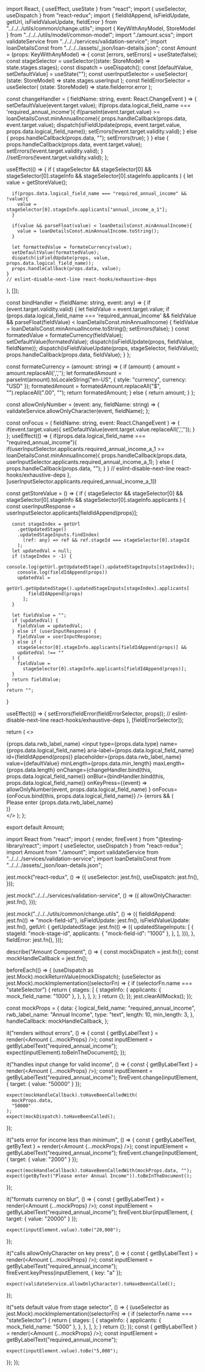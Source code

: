import React, { useEffect, useState } from "react";
import { useSelector, useDispatch } from "react-redux";
import {
  fieldIdAppend,
  isFieldUpdate,
  getUrl,
  isFieldValueUpdate,
  fieldError
} from "../../../utils/common/change.utils";
import { KeyWithAnyModel, StoreModel } from "../../../utils/model/common-model";
import "./amount.scss";
import validateService from "../../../services/validation-service";
import loanDetailsConst from "../../../assets/_json/loan-details.json";
const Amount = (props: KeyWithAnyModel) => {
  const [errors, setErrors] = useState(false);
  const stageSelector = useSelector((state: StoreModel) => state.stages.stages);
  const dispatch = useDispatch();
  const [defaultValue, setDefaultValue] = useState("");
  const userInputSelector = useSelector(
    (state: StoreModel) => state.stages.userInput
  );
  const fieldErrorSelector = useSelector(
    (state: StoreModel) => state.fielderror.error
  );

  const changeHandler = (
    fieldName: string,
    event: React.ChangeEvent<HTMLInputElement>
  ) => {
    setDefaultValue(event.target.value);
    if(props.data.logical_field_name === 'required_annual_income'){
      if(parseInt(event.target.value) >= loanDetailsConst.minAnnualIncome){
        props.handleCallback(props.data, event.target.value);
        dispatch(isFieldUpdate(props, event.target.value, props.data.logical_field_name));
        setErrors(!event.target.validity.valid);
      } else {
        props.handleCallback(props.data, "");
        setErrors(true);
      }
    } else {
      props.handleCallback(props.data, event.target.value);
      setErrors(!event.target.validity.valid);
    }
    //setErrors(!event.target.validity.valid);
  };

  useEffect(() => {
    if (
      stageSelector &&
      stageSelector[0] &&
      stageSelector[0].stageInfo &&
      stageSelector[0].stageInfo.applicants
    ) {
      let value = getStoreValue();

      if(props.data.logical_field_name === "required_annual_income" && !value){
        value = stageSelector[0].stageInfo.applicants["annual_income_a_1"];
      }

      if(value && parseFloat(value) < loanDetailsConst.minAnnualIncome){
        value = loanDetailsConst.minAnnualIncome.toString();
      }
     
      let formattedValue = formateCurrency(value);
      setDefaultValue(formattedValue);
      dispatch(isFieldUpdate(props, value, props.data.logical_field_name));
      props.handleCallback(props.data, value);
    }
    // eslint-disable-next-line react-hooks/exhaustive-deps
  }, []);

  const bindHandler = (fieldName: string, event: any) => {
    if (event.target.validity.valid) {
      let fieldValue = event.target.value;
      if (props.data.logical_field_name === 'required_annual_income' && fieldValue && parseFloat(fieldValue) < loanDetailsConst.minAnnualIncome) {
        fieldValue = loanDetailsConst.minAnnualIncome.toString();
        setErrors(false);
      }
      const formatedValue = formateCurrency(fieldValue);
      setDefaultValue(formatedValue);
      dispatch(isFieldUpdate(props, fieldValue, fieldName));
      dispatch(isFieldValueUpdate(props, stageSelector, fieldValue));
      props.handleCallback(props.data, fieldValue);
    }
  };

  const formateCurrency = (amount: string) => {
    if (amount) {
      amount = amount.replaceAll(',','');
      let formatedAmount = parseInt(amount).toLocaleString("en-US", {
        style: "currency",
        currency: "USD"
      });
      formatedAmount = formatedAmount.replaceAll("$", "").replaceAll(".00", "");
      return formatedAmount;
    } else {
      return amount;
    }
  };

  const allowOnlyNumber = (event: any, fieldName: string) => {
    validateService.allowOnlyCharacter(event, fieldName);
  };

  const onFocus = (
    fieldName: string,
    event: React.ChangeEvent<HTMLInputElement>
  ) => {
    if(event.target.value){
      setDefaultValue(event.target.value.replaceAll(',',''));
    }
  };
  useEffect(() => {
    if(props.data.logical_field_name === "required_annual_income"){
      if(userInputSelector.applicants.required_annual_income_a_1 >= loanDetailsConst.minAnnualIncome){
        props.handleCallback(props.data, userInputSelector.applicants.required_annual_income_a_1);
      } else {
        props.handleCallback(props.data, "");
      }
    }
    // eslint-disable-next-line react-hooks/exhaustive-deps
  },[userInputSelector.applicants.required_annual_income_a_1])

  const getStoreValue = () => {
    if (
      stageSelector &&
      stageSelector[0] &&
      stageSelector[0].stageInfo &&
      stageSelector[0].stageInfo.applicants
    ) {
      const userInputResponse =
        userInputSelector.applicants[fieldIdAppend(props)];

      const stageIndex = getUrl
        .getUpdatedStage()
        .updatedStageInputs.findIndex(
          (ref: any) => ref && ref.stageId === stageSelector[0].stageId
        );
      let updatedVal = null;
      if (stageIndex > -1) {
        console.log(getUrl.getUpdatedStage().updatedStageInputs[stageIndex]);
        console.log(fieldIdAppend(props))
        updatedVal =
          getUrl.getUpdatedStage().updatedStageInputs[stageIndex].applicants[
            fieldIdAppend(props)
          ];
      }

      let fieldValue = "";
      if (updatedVal) {
        fieldValue = updatedVal;
      } else if (userInputResponse) {
        fieldValue = userInputResponse;
      } else if (
        stageSelector[0].stageInfo.applicants[fieldIdAppend(props)] &&
        updatedVal !== ""
      ) {
        fieldValue =
          stageSelector[0].stageInfo.applicants[fieldIdAppend(props)];
      }
      return fieldValue;
    }
    return "";
  }

  useEffect(() => {
    setErrors(fieldError(fieldErrorSelector, props));
    // eslint-disable-next-line react-hooks/exhaustive-deps
  }, [fieldErrorSelector]);

  return (
    <>
      <div className="text">
        <label htmlFor={props.data.logical_field_name}>
          {props.data.rwb_label_name}
        </label>
        <input
          type={props.data.type}
          name={props.data.logical_field_name}
          aria-label={props.data.logical_field_name}
          id={fieldIdAppend(props)}
          placeholder={props.data.rwb_label_name}
          value={defaultValue}
          minLength={props.data.min_length}
          maxLength={props.data.length}
          onChange={changeHandler.bind(this, props.data.logical_field_name)}
          onBlur={bindHandler.bind(this, props.data.logical_field_name)}
          onKeyPress={(event) =>
            allowOnlyNumber(event, props.data.logical_field_name)
          }
          onFocus={onFocus.bind(this, props.data.logical_field_name)}
        />
        {errors && (
        <div className="error-msg">
          Please enter {props.data.rwb_label_name}
        </div>
      )}
      </div>
    </>
  );
};

export default Amount;

import React from "react";
import { render, fireEvent } from "@testing-library/react";
import { useSelector, useDispatch } from "react-redux";
import Amount from "./amount";
import validateService from "../../../services/validation-service";
import loanDetailsConst from "../../../assets/_json/loan-details.json";

jest.mock("react-redux", () => ({
  useSelector: jest.fn(),
  useDispatch: jest.fn(),
}));

jest.mock("../../../services/validation-service", () => ({
  allowOnlyCharacter: jest.fn(),
}));

jest.mock("../../../utils/common/change.utils", () => ({
  fieldIdAppend: jest.fn(() => "mock-field-id"),
  isFieldUpdate: jest.fn(),
  isFieldValueUpdate: jest.fn(),
  getUrl: {
    getUpdatedStage: jest.fn(() => ({
      updatedStageInputs: [
        {
          stageId: "mock-stage-id",
          applicants: { "mock-field-id": "1000" },
        },
      ],
    })),
  },
  fieldError: jest.fn(),
}));

describe("Amount Component", () => {
  const mockDispatch = jest.fn();
  const mockHandleCallback = jest.fn();

  beforeEach(() => {
    (useDispatch as jest.Mock).mockReturnValue(mockDispatch);
    (useSelector as jest.Mock).mockImplementation((selectorFn) => {
      if (selectorFn.name === "stateSelector") {
        return {
          stages: [
            {
              stageInfo: {
                applicants: { mock_field_name: "1000" },
              },
            },
          ],
        };
      }
      return {};
    });
    jest.clearAllMocks();
  });

  const mockProps = {
    data: {
      logical_field_name: "required_annual_income",
      rwb_label_name: "Annual Income",
      type: "text",
      length: 10,
      min_length: 3,
    },
    handleCallback: mockHandleCallback,
  };

  it("renders without errors", () => {
    const { getByLabelText } = render(<Amount {...mockProps} />);
    const inputElement = getByLabelText("required_annual_income");
    expect(inputElement).toBeInTheDocument();
  });

  it("handles input change for valid income", () => {
    const { getByLabelText } = render(<Amount {...mockProps} />);
    const inputElement = getByLabelText("required_annual_income");
    fireEvent.change(inputElement, { target: { value: "50000" } });

    expect(mockHandleCallback).toHaveBeenCalledWith(
      mockProps.data,
      "50000"
    );
    expect(mockDispatch).toHaveBeenCalled();
  });

  it("sets error for income less than minimum", () => {
    const { getByLabelText, getByText } = render(<Amount {...mockProps} />);
    const inputElement = getByLabelText("required_annual_income");
    fireEvent.change(inputElement, { target: { value: "2000" } });

    expect(mockHandleCallback).toHaveBeenCalledWith(mockProps.data, "");
    expect(getByText("Please enter Annual Income")).toBeInTheDocument();
  });

  it("formats currency on blur", () => {
    const { getByLabelText } = render(<Amount {...mockProps} />);
    const inputElement = getByLabelText("required_annual_income");
    fireEvent.blur(inputElement, { target: { value: "20000" } });

    expect(inputElement.value).toBe("20,000");
  });

  it("calls allowOnlyCharacter on key press", () => {
    const { getByLabelText } = render(<Amount {...mockProps} />);
    const inputElement = getByLabelText("required_annual_income");
    fireEvent.keyPress(inputElement, { key: "a" });

    expect(validateService.allowOnlyCharacter).toHaveBeenCalled();
  });

  it("sets default value from stage selector", () => {
    (useSelector as jest.Mock).mockImplementation((selectorFn) => {
      if (selectorFn.name === "stateSelector") {
        return {
          stages: [
            {
              stageInfo: {
                applicants: { mock_field_name: "5000" },
              },
            },
          ],
        };
      }
      return {};
    });
    const { getByLabelText } = render(<Amount {...mockProps} />);
    const inputElement = getByLabelText("required_annual_income");

    expect(inputElement.value).toBe("5,000");
  });
});
